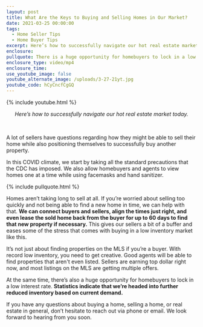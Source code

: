 ```yaml
---
layout: post
title: What Are the Keys to Buying and Selling Homes in Our Market?
date: 2021-03-25 00:00:00
tags:
  - Home Seller Tips
  - Home Buyer Tips
excerpt: Here’s how to successfully navigate our hot real estate market today.
enclosure:
pullquote: There is a huge opportunity for homebuyers to lock in a low interest rate.
enclosure_type: video/mp4
enclosure_time:
use_youtube_image: false
youtube_alternate_image: /uploads/3-27-21yt.jpg
youtube_code: hCyCncfCgGQ
---
```

{% include youtube.html %}

<center><em>Here&rsquo;s how to successfully navigate our hot real estate market today.</em></center>

&nbsp;

A lot of sellers have questions regarding how they might be able to sell their home while also positioning themselves to successfully buy another property.&nbsp;

In this COVID climate, we start by taking all the standard precautions that the CDC has imposed. We also allow homebuyers and agents to view homes one at a time while using facemasks and hand sanitizer.

{% include pullquote.html %}

Homes aren’t taking long to sell at all. If you’re worried about selling too quickly and not being able to find a new home in time, we can help with that. **We can connect buyers and sellers, align the times just right, and even lease the sold home back from the buyer for up to 60 days to find that new property if necessary.** This gives our sellers a bit of a buffer and eases some of the stress that comes with buying in a low inventory market like this.

It’s not just about finding properties on the MLS if you’re a buyer. With record low inventory, you need to get creative. Good agents will be able to find properties that aren't even listed. Sellers are earning top dollar right now, and most listings on the MLS are getting multiple offers.

At the same time, there’s also a huge opportunity for homebuyers to lock in a low interest rate. **Statistics indicate that we’re headed into further reduced inventory based on current demand.**

If you have any questions about buying a home, selling a home, or real estate in general, don’t hesitate to reach out via phone or email. We look forward to hearing from you soon.
